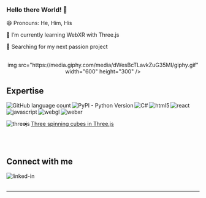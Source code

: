 <div id="header" align="center">
 <!-- <img src="https://media.giphy.com/media/M9gbBd9nbDr0Tu1Mgx/giphy.gif" width="100"/> -->
 <!-- <img src="https://giphy.com/embed/jdPMeyv9rn0hZHh8n9" width="100" class="giphy-embed" /> -->
</div>
<div id="counter" align="center">
 <img src="https://komarev.com/ghpvc/?username=clbagwell&color=lightgrey&style=plastic" alt=""/>
</div>

### Hello there World! 👋

😄 Pronouns: He, Him, His

🌱 I’m currently learning WebXR with Three.js

🔭 Searching for my next passion project

<br/>

<div align="center">
 img src="https://media.giphy.com/media/dWesBcTLavkZuG35MI/giphy.gif" width="600" height="300" />
</div>

## Expertise

<img align="left" alt="GitHub language count" src="https://img.shields.io/github/languages/count/clbagwell/clbagwell.github.io">

<img align="left" alt="PyPI - Python Version" src="https://img.shields.io/pypi/pyversions/3">

<img align="left" alt="C#" src="https://img.shields.io/badge/C%23-3DDBB4?logo=C#&logoColor=white&style=for-the-badge" />

<img align="left" alt="html5" src="https://img.shields.io/badge/HTML5-3DDC84?logo=html5&logoColor=white&style=for-the-badge" />

<img align="left" alt="react" src="https://img.shields.io/badge/react%20-%2320232a.svg?&style=for-the-badge&logo=react&logoColor=%2361DAFB" />

<img align="left" alt="javascript" src="https://img.shields.io/badge/javascript-FF8000?logo=javascript&logoColor=white&style=for-the-badge" />

<img align="left" alt="webgl" src="https://img.shields.io/badge/webgl%20-%233333CC.svg?&style=for-the-badge&logo=webgl&logocolor=white" />

<img align="left" alt="webxr" src="https://img.shields.io/badge/webxr%20-%2320232a.svg?&style=for-the-badge&logo=webxr&logocolor=white" />

<br/><br/>

<img align="left" alt="threejs" src="https://img.shields.io/badge/three.js%20-%2343853D.svg?&style=for-the-badge&logo=three.js&logoColor=white" />


  * [Three spinning cubes in Three.js](https://clbagwell.github.io/)

<br/><br/>

## Connect with me

[<img align="left" alt="linked-in" src="https://img.shields.io/badge/linkedin-%23007785.svg?&style=for-the-badge&logo=linkedin&logoColor=white" />](https://www.linkedin.com/in/claytonbagwell)

<br/><br/>

---

<!-- ## Blog posts -->
<!-- BLOG-POST-LIST:START -->
 
<!-- BLOG-POST-LIST:END -->

<!--
**clbagwell/clbagwell** is a ✨ _special_ ✨ repository because its `README.md` (this file) appears on your GitHub profile.

Here are some ideas to get you started:

- 🔭 I’m currently working on ...
- 🌱 I’m currently learning ...
- 👯 I’m looking to collaborate on ...
- 🤔 I’m looking for help with ...
- 💬 Ask me about ...
- 📫 How to reach me: ...
- 😄 Pronouns: ...
- ⚡ Fun fact: ...
-->

